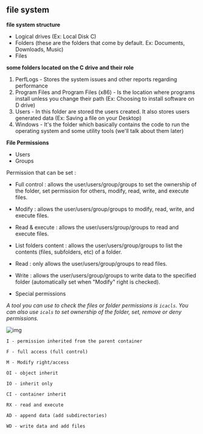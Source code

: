 ## file system

**file system structure**

- Logical drives (Ex: Local Disk C)
- Folders (these are the folders that come by default. Ex: Documents, Downloads, Music)
- Files

**some folders located on the C drive and their role**

1. PerfLogs - Stores the system issues and other reports regarding performance
2. Program Files and Program Files (x86) - Is the location where programs install unless you change their path (Ex: Choosing to install software on D drive)
3. Users - In this folder are stored the users created. It also stores users generated data (Ex: Saving a file on your Desktop)
4. Windows - It's the folder which basically contains the code to run the operating system and some utility tools (we'll talk about them later)

**File Permissions**

- Users
- Groups

Permission that can be set :

- Full control : allows the user/users/group/groups to set the ownership of the folder, set permission for others, modify, read, write, and execute files.


- Modify : allows the user/users/group/groups to modify, read, write, and execute files.

- Read & execute : allows the user/users/group/groups to read and execute files.

- List folders content : allows the user/users/group/groups to list the contents (files, subfolders, etc) of a folder.

- Read : only allows the user/users/group/groups to read files.

- Write : allows the user/users/group/groups to write data to the specified folder (automatically set when "Modify" right is checked).

- Special permissions


*A tool you can use to check the files or folder permissions is `icacls`. You can also use `icals` to  set ownership of the folder, set, remove or deny permissions.*

![img](https://i.imgur.com/g0b0Pa8.png)

```
I - permission inherited from the parent container

F - full access (full control)

M - Modify right/access

OI - object inherit

IO - inherit only

CI - container inherit

RX - read and execute

AD - append data (add subdirectories)

WD - write data and add files

```

